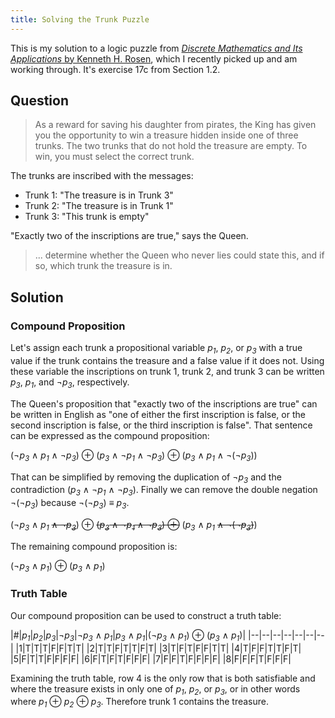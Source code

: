 ```yaml
---
title: Solving the Trunk Puzzle
---
```


This is my solution to a logic puzzle from [*Discrete Mathematics and Its Applications* by Kenneth H. Rosen](https://www.goodreads.com/book/show/1800803.Discrete_Mathematics_and_Its_Applications), which I recently picked up and am working through. It's exercise 17c from Section 1.2.

## Question

> As a reward for saving his daughter from pirates, the King has given you the opportunity to win a treasure hidden inside one of three trunks. The two trunks that do not hold the treasure are empty. To win, you must select the correct trunk. 

The trunks are inscribed with the messages:

* Trunk 1:  "The treasure is in Trunk 3"
* Trunk 2:  "The treasure is in Trunk 1"
* Trunk 3:  "This trunk is empty"

"Exactly two of the inscriptions are true," says the Queen.

> ... determine whether the Queen who never lies could state this, and if so, which trunk the treasure is in.

## Solution

### Compound Proposition

Let's assign each trunk a propositional variable *p<sub>1</sub>*, *p<sub>2</sub>*, or *p<sub>3</sub>* with a true value if the trunk contains the treasure and a false value if it does not. Using these variable the inscriptions on trunk 1, trunk 2, and trunk 3 can be written *p<sub>3</sub>*, *p<sub>1</sub>*, and ¬*p<sub>3</sub>*, respectively.

The Queen's proposition that "exactly two of the inscriptions are true" can be written in English as "one of either the first inscription is false, or the second inscription is false, or the third inscription is false". That sentence can be expressed as the compound proposition:

(¬*p<sub>3</sub>* ∧ *p<sub>1</sub>* ∧ ¬*p<sub>3</sub>*) ⊕ (*p<sub>3</sub>* ∧ ¬*p<sub>1</sub>* ∧ ¬*p<sub>3</sub>*) ⊕ (*p<sub>3</sub>* ∧ *p<sub>1</sub>* ∧ ¬(¬*p<sub>3</sub>*))

That can be simplified by removing the duplication of ¬*p<sub>3</sub>* and the contradiction (*p<sub>3</sub>* ∧ ¬*p<sub>1</sub>* ∧ ¬*p<sub>3</sub>*). Finally we can remove the double negation ¬(¬*p<sub>3</sub>*) because ¬(¬*p<sub>3</sub>*) ≡ *p<sub>3</sub>*.

(¬*p<sub>3</sub>* ∧ *p<sub>1</sub>* ~~∧ ¬*p<sub>3</sub>*~~) ⊕ ~~(*p<sub>3</sub>* ∧ ¬*p<sub>1</sub>* ∧ ¬*p<sub>3</sub>*) ⊕~~ (*p<sub>3</sub>* ∧ *p<sub>1</sub>* ~~∧ ¬(¬*p<sub>3</sub>*)~~)

The remaining compound proposition is:

(¬*p<sub>3</sub>* ∧ *p<sub>1</sub>*) ⊕ (*p<sub>3</sub>* ∧ *p<sub>1</sub>*)

### Truth Table

Our compound proposition can be used to construct a truth table:

|#|*p<sub>1</sub>*|*p<sub>2</sub>*|*p<sub>3</sub>*|¬*p<sub>3</sub>*|¬*p<sub>3</sub>* ∧ *p<sub>1</sub>*|*p<sub>3</sub>* ∧ *p<sub>1</sub>*|(¬*p<sub>3</sub>* ∧ *p<sub>1</sub>*) ⊕ (*p<sub>3</sub>* ∧ *p<sub>1</sub>*)|
|--|--|--|--|--|--|--|
|1|T|T|T|F|F|T|T|
|2|T|T|F|T|T|F|T|
|3|T|F|T|F|F|T|T|
|4|T|F|F|T|T|F|T|
|5|F|T|T|F|F|F|F|
|6|F|T|F|T|F|F|F|
|7|F|F|T|F|F|F|F|
|8|F|F|F|T|F|F|F|

Examining the truth table, row 4 is the only row that is both satisfiable and where the treasure exists in only one of *p<sub>1</sub>*, *p<sub>2</sub>*, or *p<sub>3</sub>*, or in other words where *p<sub>1</sub>* ⊕ *p<sub>2</sub>* ⊕ *p<sub>3</sub>*. Therefore trunk 1 contains the treasure.